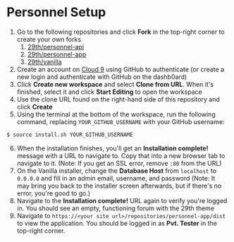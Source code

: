 # Personnel Setup

1. Go to the following repositories and click **Fork** in the top-right corner to create your own forks
    1. [29th/personnel-api](https://github.com/29th/personnel-api)
    2. [29th/personnel-app](https://github.com/29th/personnel-app)
    3. [29th/vanilla](https://github.com/29th/vanilla)
2. Create an account on [Cloud 9](http://c9.io) using GitHub to authenticate (or create a new login and authenticate with GitHub on the dashb0ard)
3. Click **Create new workspace** and select **Clone from URL**. When it's finished, select it and click **Start Editing** to open the workspace
4. Use the clone URL found on the right-hand side of this repository and click **Create**
5. Using the terminal at the bottom of the workspace, run the following command, replacing `YOUR_GITHUB_USERNAME` with your GitHub username:
```bash
$ source install.sh YOUR_GITHUB_USERNAME
```
6. When the installation finishes, you'll get an **Installation complete!** message with a URL to navigate to. Copy that into a new browser tab to navigate to it. (Note: If you get an SSL error, remove `:80` from the URL)
7. On the Vanilla installer, change the **Database Host** from `localhost` to `0.0.0.0` and fill in an admin email, username, and password (Note: It may bring you back to the installer screen afterwards, but if there's no error, you're good to go.)
8. Navigate to the **Installation complete!** URL again to verify you're logged in. You should see an empty, functioning forum with the 29th theme
9. Navigate to `https://<your site url>/repositories/personnel-app/dist` to view the application. You should be logged in as **Pvt. Tester** in the top-right corner.
